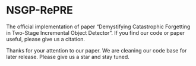 # NSGP-RePRE
The official implementation of paper “Demystifying Catastrophic Forgetting in Two-Stage Incremental Object Detector”. If you find our code or paper useful, please give us a citation.

Thanks for your attention to our paper. We are cleaning our code base for later release. Please give us a star and stay tuned.
